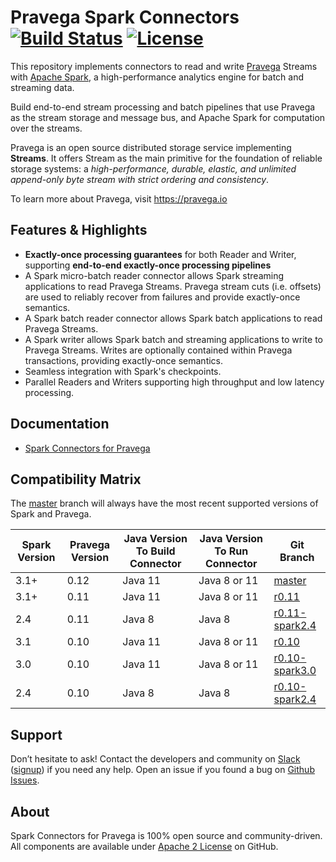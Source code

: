 <!--
Copyright (c) Dell Inc., or its subsidiaries. All Rights Reserved.

Licensed under the Apache License, Version 2.0 (the "License");
you may not use this file except in compliance with the License.
You may obtain a copy of the License at

    http://www.apache.org/licenses/LICENSE-2.0
-->

# Pravega Spark Connectors [![Build Status](https://travis-ci.org/pravega/spark-connectors.svg?branch=master)](https://travis-ci.org/pravega/spark-connectors) [![License](https://img.shields.io/badge/License-Apache%202.0-blue.svg)](https://www.apache.org/licenses/LICENSE-2.0)

This repository implements connectors to read and write [Pravega](http://pravega.io/) Streams with [Apache Spark](http://spark.apache.org/), a high-performance analytics engine for batch and streaming data.

Build end-to-end stream processing and batch pipelines that use Pravega as the stream storage and message bus, and Apache Spark for computation over the streams.

Pravega is an open source distributed storage service implementing **Streams**. It offers Stream as the main primitive for the foundation of reliable storage systems: a *high-performance, durable, elastic, and unlimited append-only byte stream with strict ordering and consistency*.

To learn more about Pravega, visit https://pravega.io

## Features & Highlights

  - **Exactly-once processing guarantees** for both Reader and Writer, supporting **end-to-end exactly-once processing pipelines**
  - A Spark micro-batch reader connector allows Spark streaming applications to read Pravega Streams.
    Pravega stream cuts (i.e. offsets) are used to reliably recover from failures and provide exactly-once semantics.
  - A Spark batch reader connector allows Spark batch applications to read Pravega Streams.
  - A Spark writer allows Spark batch and streaming applications to write to Pravega Streams.
    Writes are optionally contained within Pravega transactions, providing exactly-once semantics.
  - Seamless integration with Spark's checkpoints.
  - Parallel Readers and Writers supporting high throughput and low latency processing.

## Documentation

- [Spark Connectors for Pravega](documentation/src/docs/overview.md)

## Compatibility Matrix

The [master](https://github.com/pravega/spark-connectors) branch will always have the most recent supported versions of Spark and Pravega.

| Spark Version | Pravega Version | Java Version To Build Connector | Java Version To Run Connector | Git Branch                                                                        |
|---------------|-----------------|---------------------------------|-------------------------------|-----------------------------------------------------------------------------------|
| 3.1+          | 0.12            | Java 11                         | Java 8 or 11                  | [master](https://github.com/pravega/spark-connectors)                             |
| 3.1+          | 0.11            | Java 11                         | Java 8 or 11                  | [r0.11](https://github.com/pravega/spark-connectors/tree/r0.11)                   |
| 2.4           | 0.11            | Java 8                          | Java 8                        | [r0.11-spark2.4](https://github.com/pravega/spark-connectors/tree/r0.11-spark2.4) |
| 3.1           | 0.10            | Java 11                         | Java 8 or 11                  | [r0.10](https://github.com/pravega/spark-connectors/tree/r0.10)                   |
| 3.0           | 0.10            | Java 11                         | Java 8 or 11                  | [r0.10-spark3.0](https://github.com/pravega/spark-connectors/tree/r0.10-spark3.0) |
| 2.4           | 0.10            | Java 8                          | Java 8                        | [r0.10-spark2.4](https://github.com/pravega/spark-connectors/tree/r0.10-spark2.4) |

## Support

Don’t hesitate to ask! Contact the developers and community on [Slack](https://pravega-io.slack.com/) ([signup](https://pravega-slack-invite.herokuapp.com/)) if you need any help. Open an issue if you found a bug on [Github Issues](https://github.com/pravega/spark-connectors/issues).

## About

Spark Connectors for Pravega is 100% open source and community-driven. All components are available under [Apache 2 License](https://www.apache.org/licenses/LICENSE-2.0.html) on GitHub.
